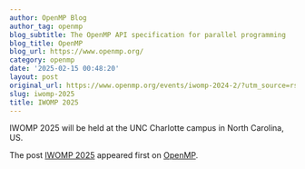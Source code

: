```yaml
---
author: OpenMP Blog
author_tag: openmp
blog_subtitle: The OpenMP API specification for parallel programming
blog_title: OpenMP
blog_url: https://www.openmp.org/
category: openmp
date: '2025-02-15 00:48:20'
layout: post
original_url: https://www.openmp.org/events/iwomp-2024-2/?utm_source=rss&utm_medium=rss&utm_campaign=iwomp-2024-2
slug: iwomp-2025
title: IWOMP 2025
---
```


<p>IWOMP 2025  will be held at the UNC Charlotte campus in North Carolina, US.</p>

<p>The post <a href="https://www.openmp.org/events/iwomp-2024-2/">IWOMP 2025</a> appeared first on <a href="https://www.openmp.org">OpenMP</a>.</p>